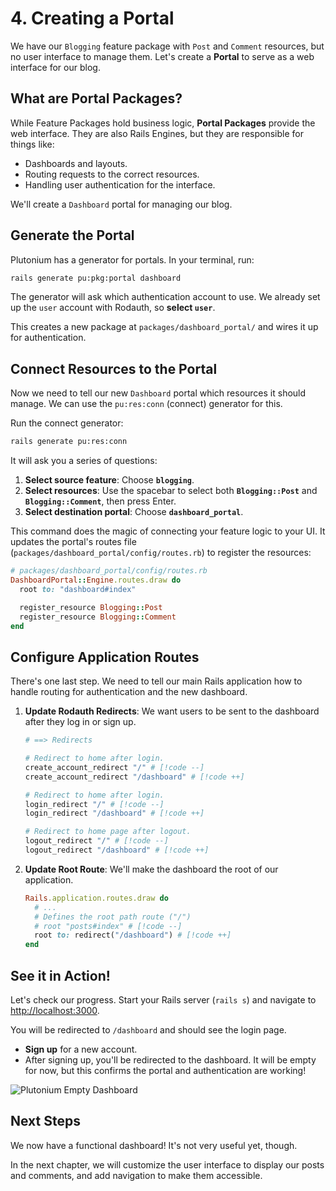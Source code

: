 # 4. Creating a Portal

We have our `Blogging` feature package with `Post` and `Comment` resources, but no user interface to manage them. Let's create a **Portal** to serve as a web interface for our blog.

## What are Portal Packages?

While Feature Packages hold business logic, **Portal Packages** provide the web interface. They are also Rails Engines, but they are responsible for things like:

- Dashboards and layouts.
- Routing requests to the correct resources.
- Handling user authentication for the interface.

We'll create a `Dashboard` portal for managing our blog.

## Generate the Portal

Plutonium has a generator for portals. In your terminal, run:

```bash
rails generate pu:pkg:portal dashboard
```

The generator will ask which authentication account to use. We already set up the `user` account with Rodauth, so **select `user`**.

This creates a new package at `packages/dashboard_portal/` and wires it up for authentication.

## Connect Resources to the Portal

Now we need to tell our new `Dashboard` portal which resources it should manage. We can use the `pu:res:conn` (connect) generator for this.

Run the connect generator:
```bash
rails generate pu:res:conn
```

It will ask you a series of questions:
1.  **Select source feature**: Choose **`blogging`**.
2.  **Select resources**: Use the spacebar to select both **`Blogging::Post`** and **`Blogging::Comment`**, then press Enter.
3.  **Select destination portal**: Choose **`dashboard_portal`**.

This command does the magic of connecting your feature logic to your UI. It updates the portal's routes file (`packages/dashboard_portal/config/routes.rb`) to register the resources:

```ruby
# packages/dashboard_portal/config/routes.rb
DashboardPortal::Engine.routes.draw do
  root to: "dashboard#index"

  register_resource Blogging::Post
  register_resource Blogging::Comment
end
```

## Configure Application Routes

There's one last step. We need to tell our main Rails application how to handle routing for authentication and the new dashboard.

1.  **Update Rodauth Redirects**: We want users to be sent to the dashboard after they log in or sign up.

    ```ruby [app/rodauth/user_rodauth_plugin.rb]
    # ==> Redirects

    # Redirect to home after login.
    create_account_redirect "/" # [!code --]
    create_account_redirect "/dashboard" # [!code ++]

    # Redirect to home after login.
    login_redirect "/" # [!code --]
    login_redirect "/dashboard" # [!code ++]

    # Redirect to home page after logout.
    logout_redirect "/" # [!code --]
    logout_redirect "/dashboard" # [!code ++]
    ```

2.  **Update Root Route**: We'll make the dashboard the root of our application.

    ```ruby [config/routes.rb]
    Rails.application.routes.draw do
      # ...
      # Defines the root path route ("/")
      # root "posts#index" # [!code --]
      root to: redirect("/dashboard") # [!code ++]
    end
    ```

## See it in Action!

Let's check our progress. Start your Rails server (`rails s`) and navigate to [http://localhost:3000](http://localhost:3000).

You will be redirected to `/dashboard` and should see the login page.

- **Sign up** for a new account.
- After signing up, you'll be redirected to the dashboard. It will be empty for now, but this confirms the portal and authentication are working!

![Plutonium Empty Dashboard](/tutorial/plutonium-posts-dashboard.png)

## Next Steps

We now have a functional dashboard! It's not very useful yet, though.

In the next chapter, we will customize the user interface to display our posts and comments, and add navigation to make them accessible.
